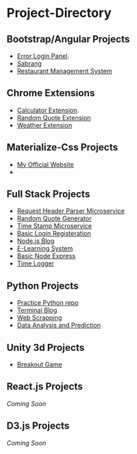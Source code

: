 # Project-Directory

## Bootstrap/Angular Projects
 * [Error Login Panel](https://github.com/VRamazing/ErrorLoginPanel).
 * [Sabrang](https://github.com/VRamazing/sabrang2015)
 * [Restaurant Management System](https://github.com/VRamazing/restaurant)
 
## Chrome Extensions
 * [Calculator Extension](https://github.com/VRamazing/Calc-Extension).
 * [Random Quote Extension](https://github.com/VRamazing/Qt-Extension)
 * [Weather Extension](https://github.com/VRamazing/Weather-Extension)

## Materialize-Css Projects 
* [My Official Website](https://github.com/VRamazing/vramazing.github.io)
* 

## Full Stack Projects
* [Request Header Parser Microservice](https://github.com/VRamazing/RHP-MicroService)
* [Random Quote Generator](https://github.com/VRamazing/RandomQuoteGenerator)
* [Time Stamp Microservice](https://github.com/VRamazing/timestampMicro)
* [Basic Login Registeration](https://github.com/VRamazing/Basic-Login-Registeration)
* [Node.js Blog](https://github.com/VRamazing/Blog)
* [E-Learning System](https://github.com/VRamazing/E-Learning-System)
* [Basic Node Express](https://github.com/VRamazing/Node-Express-Basic)
* [Time Logger](https://github.com/VRamazing/TimeLogger)


## Python Projects
* [Practice Python repo](https://github.com/VRamazing/PythonPrograms)
* [Terminal Blog](https://github.com/VRamazing/Terminal-Blog)
* [Web Scrapping](https://github.com/VRamazing/Edu-Goriila)
* [Data Analysis and Prediction](https://github.com/VRamazing/Dex)

## Unity 3d Projects
* [Breakout Game](https://github.com/VRamazing/BreakoutGame)


## React.js Projects
*Coming Soon*

## D3.js Projects
*Coming Soon*
